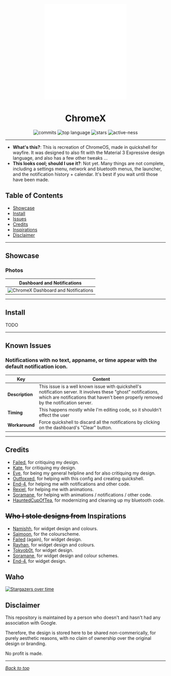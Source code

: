 <a name="top_marker"/>
<div align="center">
<img src=".github/icon.png?" alt="ChromeX Icon" width="258" height="299">

# ChromeX

![commits](https://img.shields.io/github/last-commit/catdeal3r/ChromeX?style=for-the-badge&labelColor=1B1919&color=74be88)
![top language](https://img.shields.io/github/languages/top/catdeal3r/ChromeX?color=6d92bf&style=for-the-badge&labelColor=1B1919)
![stars](https://img.shields.io/github/stars/catdeal3r/ChromeX?style=for-the-badge&labelColor=1B1919&color=74be88)
![active-ness](https://img.shields.io/badge/is-under_active_development-blue?color=6d92bf&style=for-the-badge&labelColor=1B1919)

---

</div>

- **What's this?**: This is recreation of ChromeOS, made in quickshell for wayfire. It was designed to also fit with the Material 3 Expressive design language, and also has a few other tweaks ...
- **This looks cool; should I use it?**: Not yet. Many things are not complete, including a settings menu, network and bluetooth menus, the launcher, and the notification history + calendar. It's best if you wait until those have been made.

## Table of Contents
- [Showcase](#showcase)
- [Install](#install)
- [Issues](#known-issues)
- [Credits](#credits)
- [Inspirations](#allowing-me-to-steal-designs-inspirations)
- [Disclaimer](#disclaimer)

---

## Showcase

### Photos

| **Dashboard and Notifications** |
| ---- |
| <img src=".github/setup1.png" alt="ChromeX Dashboard and Notifications"> |

---

## Install

TODO

---

## Known Issues

### Notifications with no text, appname, or time appear with the default notification icon.

| Key | Content |
| --- | --- |
| **Description** | This issue is a well known issue with quickshell's notification server. It involves these "ghost" notifications, which are notifications that haven't been properly removed by the notification server. |
| **Timing** | This happens mostly while I'm editing code, so it shouldn't effect the user |
| **Workaround** | Force quickshell to discard all the notifications by clicking on the dashboard's "Clear" button. |


---

## Credits
- [Failed](https://github.com/Failedex), for critiquing my design.
- [Kate](https://github.com/jiyutake), for critiquing my design.
- [Eve](https://github.com/CelestialCrafter), for being my general helpline and for also critiquing my design.
- [Outfoxxed](https://outfoxxed.me/), for helping with this config and creating quickshell.
- [End-4](https://github.com/end-4/), for helping me with notifications and other code.
- [Rexiel](https://github.com/Rexcrazy804), for helping me with animations.
- [Soramane](https://github.com/soramanew), for helping with animations / notifications / other code.
- [HauntedCupOfTea](https://github.com/hauntedcupoftea), for modernizing and cleaning up my bluetooth code.

## ~~Who I stole designs from~~ Inspirations
- [Namishh](https://github.com/namishh), for widget design and colours.
- [Saimoon](https://github.com/saimoomedits), for the colourscheme.
- [Failed](https://github.com/Failedex) (again), for widget design.
- [Rayhan](https://github.com/raexera), for widget design and colours.
- [Tokyob0t](https://github.com/tokyob0t), for widget design.
- [Soramane](https://github.com/soramanew), for widget design and colour schemes.
- [End-4](https://github.com/end-4), for widget design.


## Waho

[![Stargazers over time](https://starchart.cc/catdeal3r/ChromeX.svg?variant=adaptive)](https://starchart.cc/dealerofallthecats/fibreglass)

## Disclaimer

This repository is maintained by a person who doesn't and hasn't had any association with Google.

Therefore, the design is stored here to be shared non-commerically, for purely aesthetic reasons, with no claim of ownership over the original design or branding.

No profit is made.

---
*[Back to top](#top_marker)*

